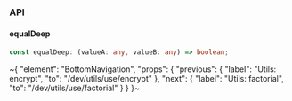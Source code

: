 

### API

#### equalDeep

```ts
const equalDeep: (valueA: any, valueB: any) => boolean;
```


~{
  "element": "BottomNavigation",
  "props": {
    "previous": {
      "label": "Utils: encrypt",
      "to": "/dev/utils/use/encrypt"
    },
    "next": {
      "label": "Utils: factorial",
      "to": "/dev/utils/use/factorial"
    }
  }
}~